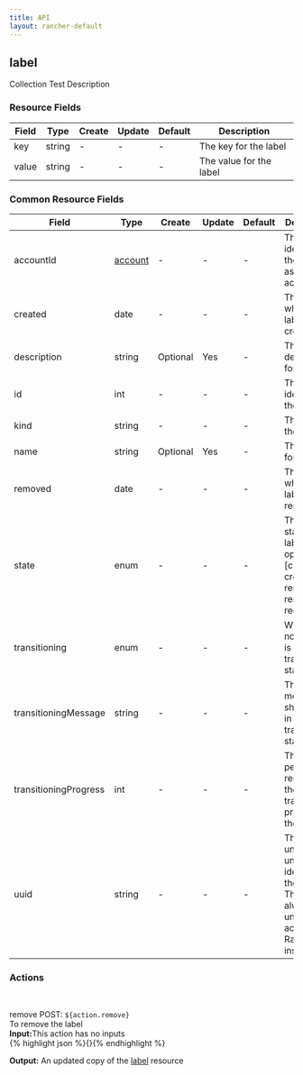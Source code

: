 ```yaml
---
title: API
layout: rancher-default
---
```


## label

Collection Test Description
​
### Resource Fields

Field | Type | Create | Update | Default | Description
---|---|---|---|---|---
key | string | - | - | - | The key for the label
value | string | - | - | - | The value for the label




### Common Resource Fields

Field | Type | Create | Update | Default | Description
---|---|---|---|---|---
accountId | [account]({{site.baseurl}}/rancher/api/account/) | - | - | - | The unique identifier for the associated account
created | date | - | - | - | The date of when the label was created.
description | string | Optional | Yes | - | The description for the label
id | int | - | - | - | The unique identifier for the label
kind | string | - | - | - | The kind for the label
name | string | Optional | Yes | - | The name for the label
removed | date | - | - | - | The date of when the label was removed
state | enum | - | - | - | The current state of the label. The options are [created, creating, removed, removing, requested].
transitioning | enum | - | - | - | Whether or not the label is in a transitioning state
transitioningMessage | string | - | - | - | The message to show while in a transitioning state
transitioningProgress | int | - | - | - | The percentage remaining in the transitioning process of the label
uuid | string | - | - | - | The universally unique identifier for the label. This will always be unique across Rancher installations.




### Actions









​

<span class="action">
<span class="header">
remove
<span class="headerright">POST:  <code>${action.remove}</code></span>
</span>
<div class="action-contents">
To remove the label
<br>

<span class="input">
<strong>Input:</strong>This action has no inputs
<br>
{% highlight json %}{}{% endhighlight %}

<br>
</span>

<span class="output"><strong>Output:</strong> An updated copy of the <a href="/rancher/api/label/">label</a> resource
</span>
</div>
</span>
</span>
</span>

